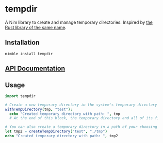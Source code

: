 # tempdir

A Nim library to create and manage temporary directories. Inspired by [the Rust library of the same name](https://github.com/rust-lang-nursery/tempdir).

## Installation

```
nimble install tempdir
```

## [API Documentation](https://htmlpreview.github.io/?https://github.com/euantorano/tempdir.nim/blob/master/docs/tempdir.html)

## Usage

```nim
import tempdir

# Create a new temporary directory in the system's temporary directory path, with directories having the prefix `test_`.
withTempDirectory(tmp, "test"):
  echo "Created temporary directory with path: ", tmp
  # At the end of this block, the temporary directory and all of its files will be deleted

# You can also create a temporary directory in a path of your choosing using the `createTempDirectory` procedure
let tmp2 = createTempDirectory("test", "./tmp")
echo "Created temporary directory with path: ", tmp2
```
